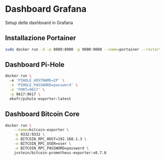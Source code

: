 # Dashboard Grafana

Setup delle dashboard in Grafana

## Installazione Portainer

```bash
sudo docker run -d -p 8000:8000 -p 9000:9000 --name=portainer --restart=always -v /var/run/docker.sock:/var/run/docker.sock -v portainer_data:/data portainer/portainer-ce
```

## Dashboard Pi-Hole

```bash
docker run \                                           
  -e 'PIHOLE_HOSTNAME=IP' \
  -e 'PIHOLE_PASSWORD=password' \
  -e 'PORT=9617' \
  -p 9617:9617 \
  ekofr/pihole-exporter:latest
```

## Dashboard Bitcoin Core

```bash
docker run \
    --name=bitcoin-exporter \
    -p 9332:9332 \
    -e BITCOIN_RPC_HOST=192.168.1.3 \
    -e BITCOIN_RPC_USER=user \
    -e BITCOIN_RPC_PASSWORD=password \
    jvstein/bitcoin-prometheus-exporter:v0.7.0

```
